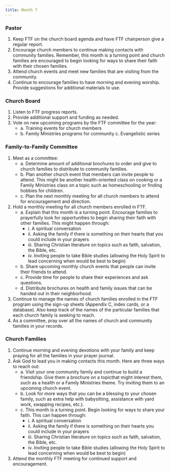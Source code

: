 ```yaml
---
title: Month 7
---
```


### Pastor

1. Keep FTF on the church board agenda and have FTF chairperson give a regular report.
2. Encourage church members to continue making contacts with community families. Remember, this month is a turning point and church families are encouraged to begin looking for ways to share their faith with their chosen families.
3. Attend church events and meet new families that are visiting from the community.
4. Continue to encourage families to have morning and evening worship. Provide suggestions for additional materials to use.

### Church Board

1. Listen to FTF progress reports.
2. Provide additional support and funding as needed.
3. Vote on new upcoming programs by the FTF committee for the year:
   - a. Training events for church members
   - b. Family Ministries programs for community c. Evangelistic series

### Family-to-Family Committee

1. Meet as a committee:
   - a. Determine amount of additional brochures to order and give to church families to distribute to community families.
   - b. Plan another church event that members can invite people to attend. This might be another health-oriented class on cooking or a Family Ministries class on a topic such as homeschooling or finding hobbies for children.
   - c. Plan the next monthly meeting for all church members to attend for encouragement and direction.
2. Hold a monthly meeting for all church members enrolled in FTF.
   - a. Explain that this month is a turning point. Encourage families to prayerfully look for opportunities to begin sharing their faith with other families. This might happen through:
     - i. A spiritual conversation
     - ii. Asking the family if there is something on their hearts that you could include in your prayers
     - iii. Sharing Christian literature on topics such as faith, salvation, the Bible, etc.
     - iv. Inviting people to take Bible studies (allowing the Holy Spirit to lead concerning when would be best to begin)
   - b. Share upcoming monthly church events that people can invite their friends to attend.
   - c. Provide time for people to share their experiences and ask questions.
   - d. Distribute brochures on health and family issues that can be handed out in their neighborhood.
3. Continue to manage the names of church families enrolled in the FTF program using the sign-up sheets (Appendix C, index cards, or a database). Also keep track of the names of the particular families that each church family is seeking to reach.
4. As a committee, pray over all the names of church and community families in your records.

### Church Families

1. Continue morning and evening devotions with your family and keep praying for all the families in your prayer journal.
2. Ask God to lead you in making contacts this month. Here are three ways to reach out:
   - a. Visit your one community family and continue to build a friendship. Give them a brochure on a topicthat might interest them, such as a health or a Family Ministries theme. Try inviting them to an upcoming church event.
   - b. Look for more ways that you can be a blessing to your chosen family, such as extra help with babysitting, assistance with yard work, swapping recipes, etc.).
   - c. This month is a turning point. Begin looking for ways to share your faith. This can happen through:
     - i. A spiritual conversation
     - ii. Asking the family if there is something on their hearts you could include in your prayers
     - iii. Sharing Christian literature on topics such as faith, salvation, the Bible, etc.
     - iv. Inviting people to take Bible studies (allowing the Holy Spirit to lead concerning when would be best to begin)
3. Attend the monthly FTF meeting for continued support and encouragement.